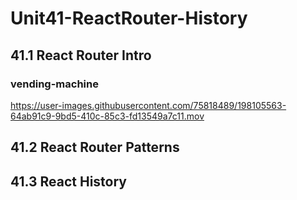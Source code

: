# Unit41-ReactRouter-History
## 41.1 React Router Intro
### vending-machine
https://user-images.githubusercontent.com/75818489/198105563-64ab91c9-9bd5-410c-85c3-fd13549a7c11.mov

## 41.2 React Router Patterns
## 41.3 React History
